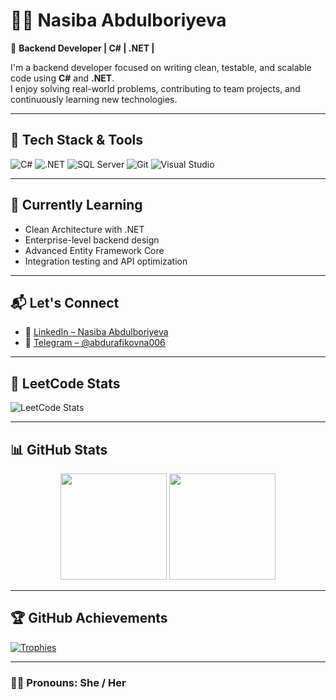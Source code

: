 # 👩‍💻 Nasiba Abdulboriyeva

🎯 **Backend Developer | C# | .NET |**

I'm a backend developer focused on writing clean, testable, and scalable code using **C#** and **.NET**.  
I enjoy solving real-world problems, contributing to team projects, and continuously learning new technologies.

---

## 🚀 Tech Stack & Tools

![C#](https://img.shields.io/badge/C%23-239120?style=for-the-badge&logo=csharp&logoColor=white)
![.NET](https://img.shields.io/badge/.NET-512BD4?style=for-the-badge&logo=dotnet&logoColor=white)
![SQL Server](https://img.shields.io/badge/SQL%20Server-CC2927?style=for-the-badge&logo=microsoftsqlserver&logoColor=white)
![Git](https://img.shields.io/badge/Git-F05032?style=for-the-badge&logo=git&logoColor=white)
![Visual Studio](https://img.shields.io/badge/Visual%20Studio-5C2D91?style=for-the-badge&logo=visualstudio&logoColor=white)

---


## 🌱 Currently Learning

- Clean Architecture with .NET  
- Enterprise-level backend design  
- Advanced Entity Framework Core  
- Integration testing and API optimization

---

## 📬 Let's Connect

- 📧 [LinkedIn – Nasiba Abdulboriyeva](https://www.linkedin.com/in/nasiba-abdulboriyeva-17b230379)
- 💬 [Telegram – @abdurafikovna006](https://t.me/abdurafikovna006)

---
## 🧠 LeetCode Stats

![LeetCode Stats](https://leetcard.jacoblin.cool/Nasiba006?theme=dark&ext=heatmap)

---


## 📊 GitHub Stats

<div align="center">
  <img src="https://github-readme-stats.vercel.app/api?username=NasibaAbdulboriyeva&show_icons=true&theme=tokyonight" height="170" />
  <img src="https://github-readme-stats.vercel.app/api/top-langs/?username=NasibaAbdulboriyeva&layout=compact&theme=tokyonight" height="170" />
  
</div>

---

## 🏆 GitHub Achievements

[![Trophies](https://github-profile-trophy.vercel.app/?username=NasibaAbdulboriyeva&theme=algolia&no-bg=true&margin-w=5)](https://github.com/NasibaAbdulboriyeva)

---

### 🙋‍♀️ Pronouns: She / Her
